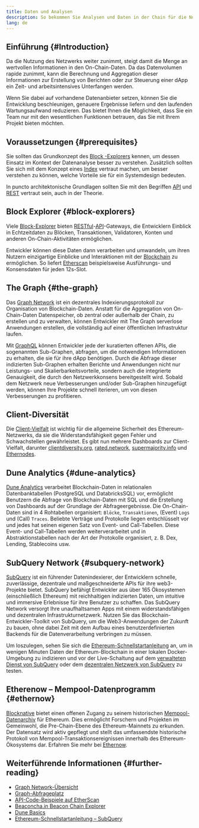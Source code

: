 ```yaml
---
title: Daten und Analysen
description: So bekommen Sie Analysen und Daten in der Chain für die Nutzung in Ihren dApps
lang: de
---
```


## Einführung {#Introduction}

Da die Nutzung des Netzwerks weiter zunimmt, steigt damit die Menge an wertvollen Informationen in den On-Chain-Daten. Da das Datenvolumen rapide zunimmt, kann die Berechnung und Aggregation dieser Informationen zur Erstellung von Berichten oder zur Steuerung einer dApp ein Zeit- und arbeitsintensives Unterfangen werden.

Wenn Sie dabei auf vorhandene Datenanbieter setzen, können Sie die Entwicklung beschleunigen, genauere Ergebnisse liefern und den laufenden Wartungsaufwand reduzieren. Das bietet Ihnen die Möglichkeit, dass Sie ein Team nur mit den wesentlichen Funktionen betrauen, das Sie mit Ihrem Projekt bieten möchten.

## Voraussetzungen {#prerequisites}

Sie sollten das Grundkonzept des [Block -Explorers](/developers/docs/data-and-analytics/block-explorers/) kennen, um dessen Einsatz im Kontext der Datenanalyse besser zu verstehen. Zusätzlich sollten Sie sich mit dem Konzept eines [Index](/glossary/#index) vertraut machen, um besser verstehen zu können, welche Vorteile sie für ein Systemdesign bedeuten.

In puncto architektonische Grundlagen sollten Sie mit den Begriffen [API](https://www.wikipedia.org/wiki/API) und [REST](https://www.wikipedia.org/wiki/Representational_state_transfer) vertraut sein, auch in der Theorie.

## Block Explorer {#block-explorers}

Viele [Block-Explorer](/developers/docs/data-and-analytics/block-explorers/) bieten [RESTful](https://www.wikipedia.org/wiki/Representational_state_transfer)-[API](https://www.wikipedia.org/wiki/API)-Gateways, die Entwicklern Einblick in Echtzeitdaten zu Blöcken, Transaktionen, Validatoren, Konten und anderen On-Chain-Aktivitäten ermöglichen.

Entwickler können diese Daten dann verarbeiten und umwandeln, um ihren Nutzern einzigartige Einblicke und Interaktionen mit der [Blockchain](/glossary/#blockchain) zu ermöglichen. So liefert [Etherscan](https://etherscan.io) beispielsweise Ausführungs- und Konsensdaten für jeden 12s-Slot.

## The Graph {#the-graph}

Das [Graph Network](https://thegraph.com/) ist ein dezentrales Indexierungsprotokoll zur Organisation von Blockchain-Daten. Anstatt für die Aggregation von On-Chain-Daten Datenspeicher, ob zentral oder außerhalb der Chain, zu erstellen und zu verwalten, können Entwickler mit The Graph serverlose Anwendungen erstellen, die vollständig auf einer öffentlichen Infrastruktur laufen.

Mit [GraphQL](https://graphql.org/) können Entwickler jede der kuratierten offenen APIs, die sogenannten Sub-Graphen, abfragen, um die notwendigen Informationen zu erhalten, die sie für ihre dApp benötigen. Durch die Abfrage dieser indizierten Sub-Graphen erhalten Berichte und Anwendungen nicht nur Leistungs- und Skalierbarkeitsvorteile, sondern auch die integrierte Genauigkeit, die durch den Netzwerkkonsens bereitgestellt wird. Sobald dem Netzwerk neue Verbesserungen und/oder Sub-Graphen hinzugefügt werden, können Ihre Projekte schnell iterieren, um von diesen Verbesserungen zu profitieren.

## Client-Diversität

Die [Client-Vielfalt](/developers/docs/nodes-and-clients/client-diversity/) ist wichtig für die allgemeine Sicherheit des Ethereum-Netzwerks, da sie die Widerstandsfähigkeit gegen Fehler und Schwachstellen gewährleistet. Es gibt nun mehrere Dashboards zur Client-Vielfalt, darunter [clientdiversity.org](https://clientdiversity.org/), [rated.network](https://www.rated.network), [supermajority.info](https://supermajority.info//) und [Ethernodes](https://ethernodes.org/).

## Dune Analytics {#dune-analytics}

[Dune Analytics](https://dune.com/) verarbeitet Blockchain-Daten in relationalen Datenbanktabellen (PostgreSQL und DatabricksSQL) vor, ermöglicht Benutzern die Abfrage von Blockchain-Daten mit SQL und die Erstellung von Dashboards auf der Grundlage der Abfrageergebnisse. Die On-Chain-Daten sind in 4 Rohtabellen organisiert: `Blöcke`, `Transaktionen`, (Event) `Logs` und (Call) `Traces`. Beliebte Verträge und Protokolle liegen entschlüsselt vor und jedes hat seinen eigenen Satz von Event- und Call-Tabellen. Diese Event- und Call-Tabellen werden weiterverarbeitet und in Abstraktionstabellen nach der Art der Protokolle organisiert, z. B. Dex, Lending, Stablecoins usw.

## SubQuery Network {#subquery-network}

[SubQuery](https://subquery.network/) ist ein führender Datenindexierer, der Entwicklern schnelle, zuverlässige, dezentrale und maßgeschneiderte APIs für ihre web3-Projekte bietet. SubQuery befähigt Entwickler aus über 165 Ökosystemen (einschließlich Ethereum) mit reichhaltigen indizierten Daten, um intuitive und immersive Erlebnisse für ihre Benutzer zu schaffen. Das SubQuery Network versorgt Ihre unaufhaltsamen Apps mit einem widerstandsfähigen und dezentralen Infrastrukturnetzwerk. Nutzen Sie das Blockchain-Entwickler-Toolkit von SubQuery, um die Web3-Anwendungen der Zukunft zu bauen, ohne dabei Zeit mit dem Aufbau eines benutzerdefinierten Backends für die Datenverarbeitung verbringen zu müssen.

Um loszulegen, sehen Sie sich die [Ethereum-Schnellstartanleitung](https://academy.subquery.network/quickstart/quickstart_chains/ethereum-gravatar.html) an, um in wenigen Minuten Daten der Ethereum-Blockchain in einer lokalen Docker-Umgebung zu indizieren und vor der Live-Schaltung auf dem [verwalteten Dienst von SubQuery](https://managedservice.subquery.network/) oder dem [dezentralen Netzwerk von SubQuery](https://app.subquery.network/dashboard) zu testen.

## Etherenow – Mempool-Datenprogramm {#ethernow}
[Blocknative](https://www.blocknative.com/) bietet einen offenen Zugang zu seinem historischen [Mempool-Datenarchiv](https://www.ethernow.xyz/mempool-data-archive) für Ethereum. Dies ermöglicht Forschern und Projekten im Gemeinwohl, die Pre-Chain-Ebene des Ethereum-Mainnets zu erkunden. Der Datensatz wird aktiv gepflegt und stellt das umfassendste historische Protokoll von Mempool-Transaktionsereignissen innerhalb des Ethereum-Ökosystems dar. Erfahren Sie mehr bei [Ethernow](https://www.ethernow.xyz/).

## Weiterführende Informationen {#further-reading}

- [Graph Network-Übersicht](https://thegraph.com/docs/en/about/network/)
- [Graph-Abfrageplatz](https://thegraph.com/explorer/subgraph/graphprotocol/graph-network-mainnet?version=current)
- [API-Code-Beispiele auf EtherScan](https://etherscan.io/apis#contracts)
- [Beaconcha.in Beacon Chain Explorer](https://beaconcha.in)
- [Dune Basics](https://docs.dune.com/#dune-basics)
- [Ethereum-Schnellstartanleitung – SubQuery](https://academy.subquery.network/indexer/quickstart/quickstart_chains/ethereum-gravatar.html)
